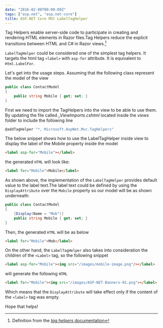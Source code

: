```yaml
---
date: "2016-02-08T00:00:00Z"
tags: ["asp.net", "asp.net-core"]
title: ASP.NET Core MVC LabelTagHelper
---
```



Tag Helpers enable server-side code to participate in creating and rendering HTML elements in Razor files.Tag Helpers reduce the explicit transitions between HTML and C# in Razor views.[^1]

`LabelTagHelper` could be considered one of the simplest tag helpers. It targets the html tag `<label>` with `asp-for` attribute. It is equivalent to `Html.LabelFor`.

Let's get into the usage steps. Assuming that the following class represent the model of the view

```csharp
public class ContactModel
{
    public string Mobile { get; set; }
}
```

First we need to import the TagHelpers into the view to be able to use them. By updating the file called *_ViewImports.cshtml* located inside the *views* folder to include the following line

```csharp
@addTagHelper "*, Microsoft.AspNet.Mvc.TagHelpers"
```

The below snippet shows how to use the LabelTagHelper inside view to display the label of the Mobile property inside the model

```html
<label asp-for="Mobile"></label>
```

the generated `HTML` will look like:

```html
<label for="Mobile">Mobile</label>
```
As shown above, the implementation of the `LabelTagHelper` provides default value to the label text.The label text could be defined by using the `DisplayAttribute` over the `Mobile` property so our model will be as shown underneath:

```csharp
public class ContactModel
{
    [Display(Name = "Mob")]
    public string Mobile { get; set; }
}
```

Then, the generated `HTML` will be as below

```html
<label for="Mobile">Mob</label>
```

On the other hand, the `LabelTagHelper` also takes into consideration the children of the `<Label>` tag, so the following snippet

```html
<label asp-for="Mobile"><img src="/images/mobile-image.png"/></label>
```
will generate the following `HTML`

```html
<label for="Mobile"><img src="/images/ASP-NET-Banners-01.png"></label>
```
Which means that the `DisplayAttribute` will take effect only if the content of the `<label>` tag was empty.

Hope that helps!

[^1]: Definition from the [*tag helpers* documentation](http://docs.asp.net/projects/mvc/en/latest/views/tag-helpers/intro.html)
